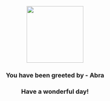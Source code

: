<p align="center">
    <img src="https://raw.githubusercontent.com/PokeAPI/sprites/master/sprites/pokemon/63.png" width="150" height="150">
</p>
<h3 align="center">You have been greeted by - <b>Abra</b></h3>
<h3 align="center">Have a wonderful day!</h3>
